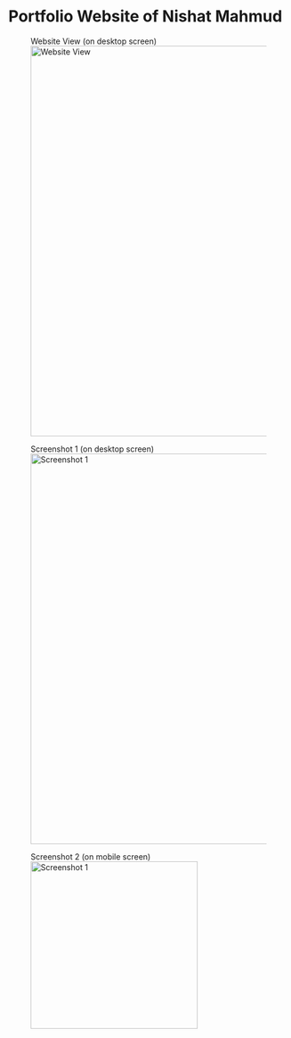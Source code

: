 # Portfolio Website of Nishat Mahmud

<figure>
  <figcaption>Website View (on desktop screen)</figcaption>
  <img src="resources/website.gif" alt="Website View" width="700">
</figure>

<figure>
  <figcaption>Screenshot 1 (on desktop screen)</figcaption>
  <img src="images/Screenshot_1.png" alt="Screenshot 1" width="700">
</figure>

<figure>
  <figcaption>Screenshot 2 (on mobile screen)</figcaption>
  <img src="images/Screenshot_2.jpg" alt="Screenshot 1" width="300">
</figure>
